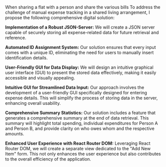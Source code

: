 When sharing a flat with a person and share the various bills To address the challenge of manual expense tracking in a shared living arrangement, I propose the following comprehensive digital solution:

**Implementation of a Robust JSON-Server:**
We will create a JSON server capable of securely storing all expense-related data for future retrieval and reference.

**Automated ID Assignment System:**
Our solution ensures that every input comes with a unique ID, eliminating the need for users to manually insert identification details.

**User-Friendly GUI for Data Display:**
We will design an intuitive graphical user interface (GUI) to present the stored data effectively, making it easily accessible and visually appealing.

**Intuitive GUI for Streamlined Data Input:**
Our approach involves the development of a user-friendly GUI specifically designed for entering expense details. This will simplify the process of storing data in the server, enhancing overall usability.

**Comprehensive Summary Statistics:**
Our solution includes a feature that generates a comprehensive summary at the end of data retrieval. This summary will highlight total spending, individual expenditures for Person A and Person B, and provide clarity on who owes whom and the respective amounts.

**Enhanced User Experience with React Router DOM:**
Leveraging React Router DOM, we will create a separate view dedicated to the "Add New Item" form. This not only enhances the user experience but also contributes to the overall efficiency of the application.




